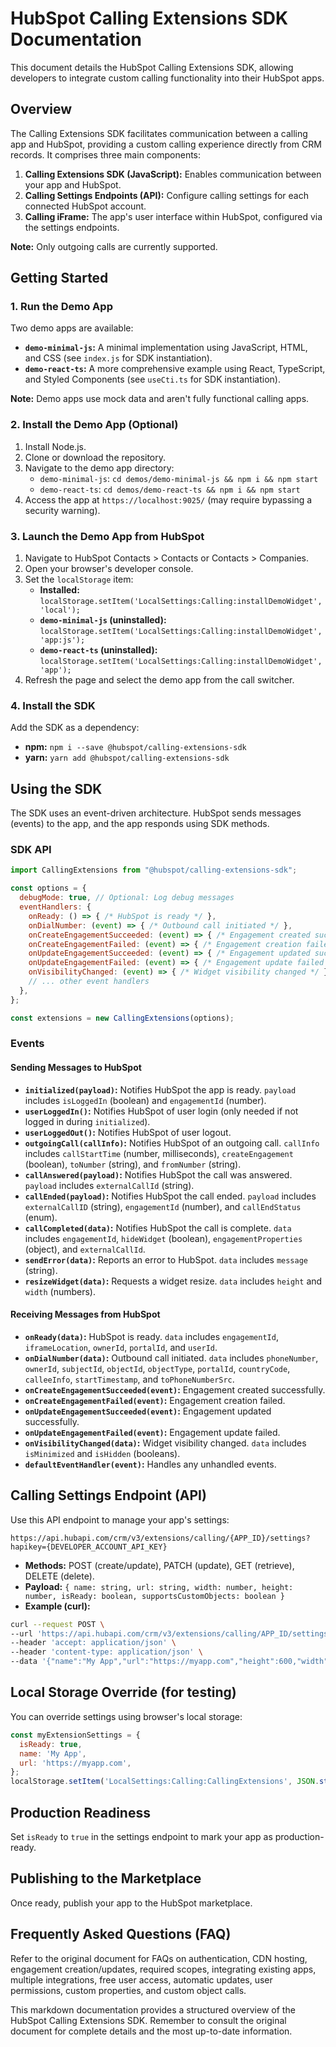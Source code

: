 # HubSpot Calling Extensions SDK Documentation

This document details the HubSpot Calling Extensions SDK, allowing developers to integrate custom calling functionality into their HubSpot apps.

## Overview

The Calling Extensions SDK facilitates communication between a calling app and HubSpot, providing a custom calling experience directly from CRM records.  It comprises three main components:

1. **Calling Extensions SDK (JavaScript):** Enables communication between your app and HubSpot.
2. **Calling Settings Endpoints (API):** Configure calling settings for each connected HubSpot account.
3. **Calling iFrame:** The app's user interface within HubSpot, configured via the settings endpoints.

**Note:** Only outgoing calls are currently supported.


## Getting Started

### 1. Run the Demo App

Two demo apps are available:

* **`demo-minimal-js`:** A minimal implementation using JavaScript, HTML, and CSS (see `index.js` for SDK instantiation).
* **`demo-react-ts`:** A more comprehensive example using React, TypeScript, and Styled Components (see `useCti.ts` for SDK instantiation).

**Note:** Demo apps use mock data and aren't fully functional calling apps.

### 2. Install the Demo App (Optional)

1. Install Node.js.
2. Clone or download the repository.
3. Navigate to the demo app directory:
   * `demo-minimal-js`: `cd demos/demo-minimal-js && npm i && npm start`
   * `demo-react-ts`: `cd demos/demo-react-ts && npm i && npm start`
4. Access the app at `https://localhost:9025/` (may require bypassing a security warning).

### 3. Launch the Demo App from HubSpot

1. Navigate to HubSpot Contacts > Contacts or Contacts > Companies.
2. Open your browser's developer console.
3. Set the `localStorage` item:
   * **Installed:** `localStorage.setItem('LocalSettings:Calling:installDemoWidget', 'local');`
   * **`demo-minimal-js` (uninstalled):** `localStorage.setItem('LocalSettings:Calling:installDemoWidget', 'app:js');`
   * **`demo-react-ts` (uninstalled):** `localStorage.setItem('LocalSettings:Calling:installDemoWidget', 'app');`
4. Refresh the page and select the demo app from the call switcher.

### 4. Install the SDK

Add the SDK as a dependency:

* **npm:** `npm i --save @hubspot/calling-extensions-sdk`
* **yarn:** `yarn add @hubspot/calling-extensions-sdk`


## Using the SDK

The SDK uses an event-driven architecture.  HubSpot sends messages (events) to the app, and the app responds using SDK methods.

### SDK API

```javascript
import CallingExtensions from "@hubspot/calling-extensions-sdk";

const options = {
  debugMode: true, // Optional: Log debug messages
  eventHandlers: {
    onReady: () => { /* HubSpot is ready */ },
    onDialNumber: (event) => { /* Outbound call initiated */ },
    onCreateEngagementSucceeded: (event) => { /* Engagement created successfully */ },
    onCreateEngagementFailed: (event) => { /* Engagement creation failed */ },
    onUpdateEngagementSucceeded: (event) => { /* Engagement updated successfully */ },
    onUpdateEngagementFailed: (event) => { /* Engagement update failed */ },
    onVisibilityChanged: (event) => { /* Widget visibility changed */ },
    // ... other event handlers
  },
};

const extensions = new CallingExtensions(options);
```

### Events

#### Sending Messages to HubSpot

* **`initialized(payload)`:**  Notifies HubSpot the app is ready.  `payload` includes `isLoggedIn` (boolean) and `engagementId` (number).
* **`userLoggedIn()`:** Notifies HubSpot of user login (only needed if not logged in during `initialized`).
* **`userLoggedOut()`:** Notifies HubSpot of user logout.
* **`outgoingCall(callInfo)`:** Notifies HubSpot of an outgoing call. `callInfo` includes `callStartTime` (number, milliseconds), `createEngagement` (boolean), `toNumber` (string), and `fromNumber` (string).
* **`callAnswered(payload)`:** Notifies HubSpot the call was answered. `payload` includes `externalCallId` (string).
* **`callEnded(payload)`:** Notifies HubSpot the call ended. `payload` includes `externalCallID` (string), `engagementId` (number), and `callEndStatus` (enum).
* **`callCompleted(data)`:** Notifies HubSpot the call is complete. `data` includes `engagementId`, `hideWidget` (boolean), `engagementProperties` (object), and `externalCallId`.
* **`sendError(data)`:** Reports an error to HubSpot. `data` includes `message` (string).
* **`resizeWidget(data)`:** Requests a widget resize. `data` includes `height` and `width` (numbers).


#### Receiving Messages from HubSpot

* **`onReady(data)`:** HubSpot is ready. `data` includes `engagementId`, `iframeLocation`, `ownerId`, `portalId`, and `userId`.
* **`onDialNumber(data)`:** Outbound call initiated.  `data` includes `phoneNumber`, `ownerId`, `subjectId`, `objectId`, `objectType`, `portalId`, `countryCode`, `calleeInfo`, `startTimestamp`, and `toPhoneNumberSrc`.
* **`onCreateEngagementSucceeded(event)`:** Engagement created successfully.
* **`onCreateEngagementFailed(event)`:** Engagement creation failed.
* **`onUpdateEngagementSucceeded(event)`:** Engagement updated successfully.
* **`onUpdateEngagementFailed(event)`:** Engagement update failed.
* **`onVisibilityChanged(data)`:** Widget visibility changed. `data` includes `isMinimized` and `isHidden` (booleans).
* **`defaultEventHandler(event)`:**  Handles any unhandled events.


## Calling Settings Endpoint (API)

Use this API endpoint to manage your app's settings:

`https://api.hubapi.com/crm/v3/extensions/calling/{APP_ID}/settings?hapikey={DEVELOPER_ACCOUNT_API_KEY}`

* **Methods:** POST (create/update), PATCH (update), GET (retrieve), DELETE (delete).
* **Payload:**  `{ name: string, url: string, width: number, height: number, isReady: boolean, supportsCustomObjects: boolean }`
* **Example (curl):**

```bash
curl --request POST \
--url 'https://api.hubapi.com/crm/v3/extensions/calling/APP_ID/settings?hapikey=DEVELOPER_ACCOUNT_API_KEY' \
--header 'accept: application/json' \
--header 'content-type: application/json' \
--data '{"name":"My App","url":"https://myapp.com","height":600,"width":400,"isReady":false,"supportsCustomObjects":true}'
```

## Local Storage Override (for testing)

You can override settings using browser's local storage:

```javascript
const myExtensionSettings = {
  isReady: true,
  name: 'My App',
  url: 'https://myapp.com',
};
localStorage.setItem('LocalSettings:Calling:CallingExtensions', JSON.stringify(myExtensionSettings));
```

## Production Readiness

Set `isReady` to `true` in the settings endpoint to mark your app as production-ready.

## Publishing to the Marketplace

Once ready, publish your app to the HubSpot marketplace.


## Frequently Asked Questions (FAQ)

Refer to the original document for FAQs on authentication, CDN hosting, engagement creation/updates, required scopes, integrating existing apps, multiple integrations, free user access, automatic updates, user permissions, custom properties, and custom object calls.


This markdown documentation provides a structured overview of the HubSpot Calling Extensions SDK. Remember to consult the original document for complete details and the most up-to-date information.
